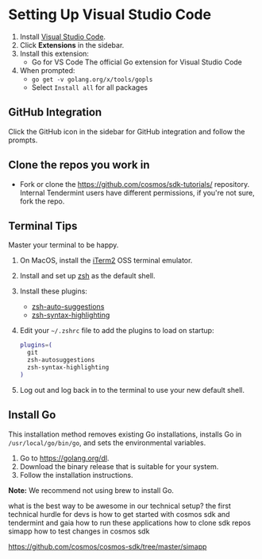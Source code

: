# Setting Up Visual Studio Code 

1. Install [Visual Studio Code](https://vscode-docs.readthedocs.io/en/latest/editor/setup/).
1. Click **Extensions** in the sidebar. 
1. Install this extension:
    - Go for VS Code The official Go extension for Visual Studio Code
1. When prompted:
    - `go get -v golang.org/x/tools/gopls`
    - Select `Install all` for all packages


## GitHub Integration

Click the GitHub icon in the sidebar for GitHub integration and follow the prompts.

## Clone the repos you work in

- Fork or clone the <https://github.com/cosmos/sdk-tutorials/> repository. Internal Tendermint users have different permissions, if you're not sure, fork the repo.


## Terminal Tips 

Master your terminal to be happy.

1. On MacOS, install the [iTerm2](https://iterm2.com/) OSS terminal emulator. 

1. Install and set up [zsh](https://github.com/ohmyzsh/ohmyzsh/wiki/Installing-ZSH) as the default shell.

1. Install these plugins:
    - [zsh-auto-suggestions](https://github.com/zsh-users/zsh-autosuggestions/blob/master/INSTALL.md#oh-my-zsh)
    - [zsh-syntax-highlighting](https://github.com/zsh-users/zsh-syntax-highlighting/blob/master/INSTALL.md#oh-my-zsh)

1. Edit your `~/.zshrc` file to add the plugins to load on startup:

    ```sh
    plugins=(
      git
      zsh-autosuggestions
      zsh-syntax-highlighting
    )
    ```

1. Log out and log back in to the terminal to use your new default shell.


## Install Go 

This installation method removes existing Go installations, installs Go in `/usr/local/go/bin/go`, and sets the environmental variables.

1. Go to <https://golang.org/dl>.
1. Download the binary release that is suitable for your system. 
1. Follow the installation instructions.

**Note:** We recommend not using brew to install Go.



what is the best way to be awesome in our technical setup?
the first technical hurdle for devs is how to get started with
cosmos sdk and tendermint and gaia how to run these applications
how to clone sdk repos
simapp 
how to test changes in cosmos sdk

https://github.com/cosmos/cosmos-sdk/tree/master/simapp 


